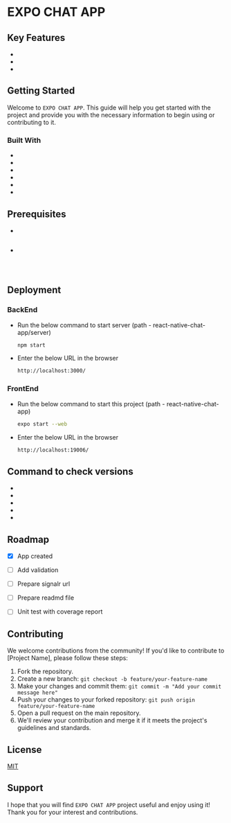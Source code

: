 # EXPO CHAT APP



## Key Features
* 
* 
* 


## Getting Started
Welcome to `EXPO CHAT APP`. This guide will help you get started with the project and provide you with the necessary information to begin using or contributing to it.


### Built With
* 
* 
* 
* 
* 
* 


## Prerequisites

* 

  ```bash
  
  ```

*  

  ```bash

  ```

  ```bash

  ```

  ```bash
  
  ```

## Deployment
### BackEnd
* Run the below command to start server (path - react-native-chat-app/server)

  ```bash
  npm start
  ```

* Enter the below URL in the browser
  ```bash
  http://localhost:3000/
  ```

### FrontEnd
* Run the below command to start this project (path - react-native-chat-app)

  ```bash
  expo start --web
  ```

* Enter the below URL in the browser
  ```bash
  http://localhost:19006/
  ```


## Command to check versions
* 
* 
* 
* 
* 


## Roadmap
- [x] App created
- [ ] Add validation
- [ ] Prepare signalr url
- [ ] Prepare readmd file
- [ ] Unit test with coverage report


## Contributing
We welcome contributions from the community! If you'd like to contribute to [Project Name], please follow these steps:
1. Fork the repository.
2. Create a new branch: `git checkout -b feature/your-feature-name`
3. Make your changes and commit them: `git commit -m "Add your commit message here"`
4. Push your changes to your forked repository: `git push origin feature/your-feature-name`
5. Open a pull request on the main repository.
6. We'll review your contribution and merge it if it meets the project's guidelines and standards.


## License
[MIT](https://choosealicense.com/licenses/mit/)


## Support
I hope that you will find `EXPO CHAT APP` project useful and enjoy using it! Thank you for your interest and contributions.
